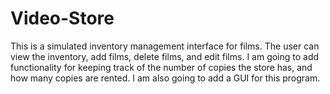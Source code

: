 # Video-Store
This is a simulated inventory management interface for films. 
The user can view the inventory, add films, delete films, and edit 
films. I am going to add functionality for keeping track of the number
of copies the store has, and how many copies are rented. 
I am also going to add a GUI for this program.
